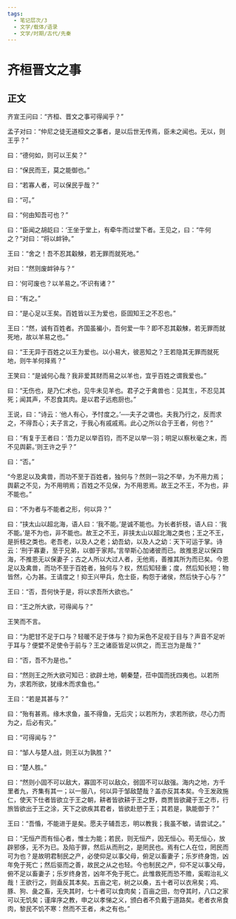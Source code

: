 ```yaml
---
tags:
  - 笔记层次/3
  - 文学/载体/语录
  - 文学/时期/古代/先秦
---
```


# 齐桓晋文之事

## 正文

齐宣王问曰：“齐桓、晋文之事可得闻乎？”

孟子对曰：“仲尼之徒无道桓文之事者，是以后世无传焉，臣未之闻也。无以，则王乎？”

曰：“德何如，则可以王矣？”

曰：“保民而王，莫之能御也。”

曰：“若寡人者，可以保民乎哉？”

曰：“可。”　

曰：“何由知吾可也？”

曰：“臣闻之胡龁曰：‘王坐于堂上，有牵牛而过堂下者。王见之，曰：“牛何之？”对曰：“将以衅钟。”

王曰：“舍之！吾不忍其觳觫，若无罪而就死地。”

对曰：“然则废衅钟与？“

曰：‘何可废也？以羊易之。’不识有诸？”

曰：“有之。”

曰：“是心足以王矣。百姓皆以王为爱也，臣固知王之不忍也。”

王曰：“然，诚有百姓者。齐国虽褊小，吾何爱一牛？即不忍其觳觫，若无罪而就死地，故以羊易之也。”

曰：“王无异于百姓之以王为爱也。以小易大，彼恶知之？王若隐其无罪而就死地，则牛羊何择焉？”

王笑曰：“是诚何心哉？我非爱其财而易之以羊也，宜乎百姓之谓我爱也。”

曰：“无伤也，是乃仁术也，见牛未见羊也。君子之于禽兽也：见其生，不忍见其死；闻其声，不忍食其肉。是以君子远庖厨也。”

王说，曰：“诗云：‘他人有心，予忖度之。’──夫子之谓也。夫我乃行之，反而求之，不得吾心；夫子言之，于我心有戚戚焉。此心之所以合于王者，何也？”

曰：“有复于王者曰：‘吾力足以举百钧，而不足以举一羽；明足以察秋毫之末，而不见舆薪。’则王许之乎？”

曰：“否。”

“今恩足以及禽兽，而功不至于百姓者，独何与？然则一羽之不举，为不用力焉；舆薪之不见，为不用明焉；百姓之不见保，为不用恩焉。故王之不王，不为也，非不能也。”

曰：“不为者与不能者之形，何以异？”

曰：“挟太山以超北海，语人曰：‘我不能。’是诚不能也。为长者折枝，语人曰：‘我不能。’是不为也，非不能也。故王之不王，非挟太山以超北海之类也；王之不王，是折枝之类也。老吾老，以及人之老；幼吾幼，以及人之幼：天下可运于掌。诗云：‘刑于寡妻，至于兄弟，以御于家邦。’言举斯心加诸彼而已。故推恩足以保四海，不推恩无以保妻子；古之人所以大过人者，无他焉，善推其所为而已矣。今恩足以及禽兽，而功不至于百姓者，独何与？权，然后知轻重；度，然后知长短；物皆然，心为甚。王请度之！抑王兴甲兵，危士臣，构怨于诸侯，然后快于心与？”

王曰：“否，吾何快于是，将以求吾所大欲也。”

曰：“王之所大欲，可得闻与？”

王笑而不言。

曰：“为肥甘不足于口与？轻暖不足于体与？抑为采色不足视于目与？声音不足听于耳与？便嬖不足使令于前与？王之诸臣皆足以供之，而王岂为是哉？”

曰：“否，吾不为是也。”

曰：“然则王之所大欲可知已：欲辟土地，朝秦楚，莅中国而抚四夷也。以若所为，求若所欲，犹缘木而求鱼也。”

王曰：“若是其甚与？”

曰：“殆有甚焉。缘木求鱼，虽不得鱼，无后灾；以若所为，求若所欲，尽心力而为之，后必有灾。”

曰：“可得闻与？”

曰：“邹人与楚人战，则王以为孰胜？”

曰：“楚人胜。”

曰：“然则小固不可以敌大，寡固不可以敌众，弱固不可以敌强。海内之地，方千里者九，齐集有其一；以一服八，何以异于邹敌楚哉？盖亦反其本矣。今王发政施仁，使天下仕者皆欲立于王之朝，耕者皆欲耕于王之野，商贾皆欲藏于王之市，行旅皆欲出于王之涂，天下之欲疾其君者，皆欲赴愬于王；其若是，孰能御于？”

王曰：“吾惛，不能进于是矣。愿夫子辅吾志，明以教我；我虽不敏，请尝试之。”

曰：“无恒产而有恒心者，惟士为能；若民，则无恒产，因无恒心。苟无恒心，放辟邪侈，无不为已。及陷于罪，然后从而刑之，是罔民也。焉有仁人在位，罔民而可为也？是故明君制民之产，必使仰足以事父母，俯足以畜妻子；乐岁终身饱，凶年免于死亡；然后驱而之善，故民之从之也轻。今也制民之产，仰不足以事父母，俯不足以畜妻子；乐岁终身苦，凶年不免于死亡。此惟救死而恐不赡，奚暇治礼义哉！王欲行之，则盍反其本矣。五亩之宅，树之以桑，五十者可以衣帛矣；鸡、豚、狗、彘之畜，无失其时，七十者可以食肉矣；百亩之田，勿夺其时，八口之家可以无饥矣；谨庠序之教，申之以孝悌之义，颁白者不负戴于道路矣。老者衣帛食肉，黎民不饥不寒：然而不王者，未之有也。”